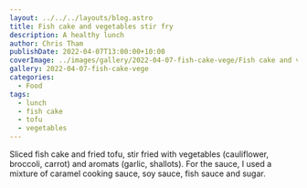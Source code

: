 ```yaml
---
layout: ../../../layouts/blog.astro
title: Fish cake and vegetables stir fry
description: A healthy lunch
author: Chris Tham
publishDate: 2022-04-07T13:00:00+10:00
coverImage: ../images/gallery/2022-04-07-fish-cake-vege/Fish cake and vege stir fry (3).jpeg
gallery: 2022-04-07-fish-cake-vege
categories:
  - Food
tags:
  - lunch
  - fish cake
  - tofu
  - vegetables
---
```


Sliced fish cake and fried tofu,
stir fried with vegetables (cauliflower, broccoli, carrot)
and aromats (garlic, shallots). For the sauce, I used a mixture of caramel
cooking sauce, soy sauce, fish sauce and sugar.
